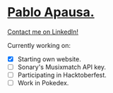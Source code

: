 # [Pablo Apausa.](https://apausa.dev)
[Contact me on LinkedIn!](https://www.linkedin.com/in/apausa/)


Currently working on: 
- [x] Starting own website.
- [ ] Sonary's Musixmatch API key.
- [ ] Participating in Hacktoberfest.
- [ ] Work in Pokedex.
